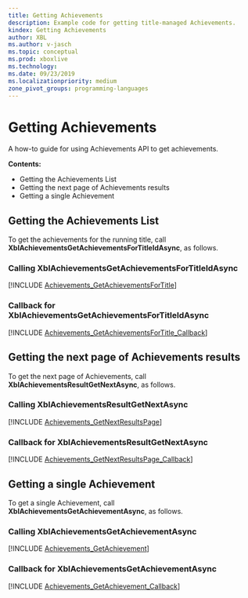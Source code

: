 ```yaml
---
title: Getting Achievements
description: Example code for getting title-managed Achievements.
kindex: Getting Achievements
author: XBL
ms.author: v-jasch
ms.topic: conceptual
ms.prod: xboxlive
ms.technology: 
ms.date: 09/23/2019
ms.localizationpriority: medium
zone_pivot_groups: programming-languages
---
```


# Getting Achievements

A how-to guide for using Achievements API to get achievements.

**Contents:**
* Getting the Achievements List
* Getting the next page of Achievements results
* Getting a single Achievement


## Getting the Achievements List

To get the achievements for the running title, call **XblAchievementsGetAchievementsForTitleIdAsync**, as follows.

### Calling XblAchievementsGetAchievementsForTitleIdAsync

[!INCLUDE [Achievements_GetAchievementsForTitle](../../../../../code/snippets/Achievements_GetAchievementsForTitle.md)]

### Callback for XblAchievementsGetAchievementsForTitleIdAsync

[!INCLUDE [Achievements_GetAchievementsForTitle_Callback](../../../../../code/snippets/Achievements_GetAchievementsForTitle_Callback.md)]

## Getting the next page of Achievements results

To get the next page of Achievements, call **XblAchievementsResultGetNextAsync**, as follows.

### Calling XblAchievementsResultGetNextAsync

[!INCLUDE [Achievements_GetNextResultsPage](../../../../../code/snippets/Achievements_GetNextResultsPage.md)]

### Callback for XblAchievementsResultGetNextAsync

[!INCLUDE [Achievements_GetNextResultsPage_Callback](../../../../../code/snippets/Achievements_GetNextResultsPage_Callback.md)]

## Getting a single Achievement

To get a single Achievement, call **XblAchievementsGetAchievementAsync**, as follows.

### Calling XblAchievementsGetAchievementAsync

[!INCLUDE [Achievements_GetAchievement](../../../../../code/snippets/Achievements_GetAchievement.md)]

### Callback for XblAchievementsGetAchievementAsync

[!INCLUDE [Achievements_GetAchievement_Callback](../../../../../code/snippets/Achievements_GetAchievement_Callback.md)]
